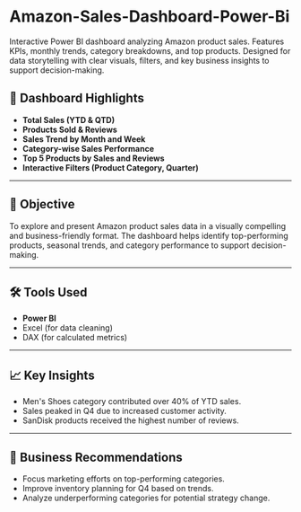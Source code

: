 # Amazon-Sales-Dashboard-Power-Bi
Interactive Power BI dashboard analyzing Amazon product sales. Features KPIs, monthly trends, category breakdowns, and top products. Designed for data storytelling with clear visuals, filters, and key business insights to support decision-making.
## 📌 Dashboard Highlights

- **Total Sales (YTD & QTD)**
- **Products Sold & Reviews**
- **Sales Trend by Month and Week**
- **Category-wise Sales Performance**
- **Top 5 Products by Sales and Reviews**
- **Interactive Filters (Product Category, Quarter)**

---

## 🎯 Objective

To explore and present Amazon product sales data in a visually compelling and business-friendly format. The dashboard helps identify top-performing products, seasonal trends, and category performance to support decision-making.

---

## 🛠️ Tools Used

- **Power BI**
- Excel (for data cleaning)
- DAX (for calculated metrics)

---

## 📈 Key Insights

- Men's Shoes category contributed over 40% of YTD sales.
- Sales peaked in Q4 due to increased customer activity.
- SanDisk products received the highest number of reviews.

---

## 🧠 Business Recommendations

- Focus marketing efforts on top-performing categories.
- Improve inventory planning for Q4 based on trends.
- Analyze underperforming categories for potential strategy change.
